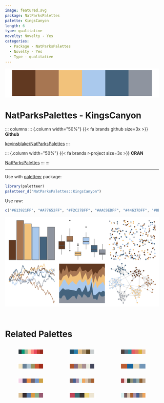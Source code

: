```yaml
---
image: featured.svg
package: NatParksPalettes
palette: KingsCanyon
length: 6
type: qualitative
novelty: Novelty - Yes
categories:
  - Package - NatParksPalettes
  - Novelty - Yes
  - Type - qualitative
---
```


![](featured.svg)

# NatParksPalettes - KingsCanyon 

::: columns
::: {.column width="50%"}
{{< fa brands github size=3x >}}
**Github**

[kevinsblake/NatParksPalettes](https://github.com/kevinsblake/NatParksPalettes)
:::

::: {.column width="50%"}
{{< fa brands r-project size=3x >}}
**CRAN**

[NatParksPalettes](https://CRAN.R-project.org/package=NatParksPalettes)
:::
:::

<hr> 

Use with [paletteer](https://emilhvitfeldt.github.io/paletteer/) package:

```r
library(paletteer)
paletteer_d("NatParksPalettes::KingsCanyon")
```

Use raw:

```r
c("#613921FF", "#A77652FF", "#F2C27BFF", "#AAC9EDFF", "#44637DFF", "#8E949FFF")
``` 

![](examples.svg) 

<br>

# Related Palettes

<div class="list" style="display: grid; grid-template-columns: auto auto auto;"> <figure class="figure">
<a href="../../awtools/a_palette/"> <img src="../../awtools/a_palette/featured.svg" style="width: 100%;" class="figure-img"></a>
</figure> <figure class="figure">
<a href="../../Manu/Kotare/"> <img src="../../Manu/Kotare/featured.svg" style="width: 100%;" class="figure-img"></a>
</figure> <figure class="figure">
<a href="../../ghibli/PonyoMedium/"> <img src="../../ghibli/PonyoMedium/featured.svg" style="width: 100%;" class="figure-img"></a>
</figure> <figure class="figure">
<a href="../../nationalparkcolors/ArcticGates/"> <img src="../../nationalparkcolors/ArcticGates/featured.svg" style="width: 100%;" class="figure-img"></a>
</figure> <figure class="figure">
<a href="../../tayloRswift/taylor1989/"> <img src="../../tayloRswift/taylor1989/featured.svg" style="width: 100%;" class="figure-img"></a>
</figure> <figure class="figure">
<a href="../../rockthemes/californication/"> <img src="../../rockthemes/californication/featured.svg" style="width: 100%;" class="figure-img"></a>
</figure> <figure class="figure">
<a href="../../nationalparkcolors/ChannelIslands/"> <img src="../../nationalparkcolors/ChannelIslands/featured.svg" style="width: 100%;" class="figure-img"></a>
</figure> <figure class="figure">
<a href="../../ochRe/namatjira_div/"> <img src="../../ochRe/namatjira_div/featured.svg" style="width: 100%;" class="figure-img"></a>
</figure> <figure class="figure">
<a href="../../ochRe/parliament/"> <img src="../../ochRe/parliament/featured.svg" style="width: 100%;" class="figure-img"></a>
</figure> <figure class="figure">
<a href="../../IslamicArt/alhambra/"> <img src="../../IslamicArt/alhambra/featured.svg" style="width: 100%;" class="figure-img"></a>
</figure> <figure class="figure">
<a href="../../lisa/JoanMiro/"> <img src="../../lisa/JoanMiro/featured.svg" style="width: 100%;" class="figure-img"></a>
</figure> <figure class="figure">
<a href="../../ochRe/namatjira_qual/"> <img src="../../ochRe/namatjira_qual/featured.svg" style="width: 100%;" class="figure-img"></a>
</figure> 
</div>
